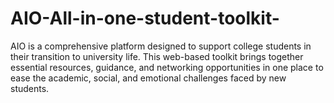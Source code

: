 # AIO-All-in-one-student-toolkit-
AIO is a comprehensive platform designed to support college students in their transition to university life. This web-based toolkit brings together essential resources, guidance, and networking opportunities in one place to ease the academic, social, and emotional challenges faced by new students.
